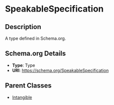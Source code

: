 # SpeakableSpecification

## Description
A type defined in Schema.org.

## Schema.org Details
- **Type**: Type
- **URI**: https://schema.org/SpeakableSpecification

## Parent Classes
- [Intangible](../Intangible.md)


